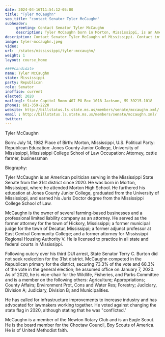 ```yaml
---
date: 2024-04-16T11:54:12-05:00
title: "Tyler McCaughn"
seo_title: "contact Senator Tyler McCaughn"
subheader:
     greeting: Contact Senator Tyler McCaughn
     description: Tyler McCaughn born in Morton, Mississippi, is an American politician serving in the Mississippi State Senate from the 31st district since 2020. He assumed office on January 7, 2020. His current term ends on January 4, 2028.
description: Contact Senator Tyler McCaughn of Mississippi. Contact information for Tyler McCaughn includes email address, phone number, and mailing address.
image: tyler-mccaughn.jpeg
video:
url:  /states/mississippi/tyler-mccaughn/
weight: 1
layout: course_home

####candidate
name: Tyler McCaughn
state: Mississippi
party: Republican
role: Senator
inoffice: current
elected: 2020
mailing1: State Capitol Room 407 PO Box 1018 Jackson, MS 39215-1018
phone1: 601-359-2220
website: http://billstatus.ls.state.ms.us/members/senate/mccaughn.xml/
email : http://billstatus.ls.state.ms.us/members/senate/mccaughn.xml/
twitter:
---
```


Tyler McCaughn

Born: July 14, 1982
Place of Birth: Morton, Mississippi, U.S.
Political Party: Republican
Education: Jones County Junior College, University of Mississippi, Mississippi College School of Law
Occupation: Attorney, cattle farmer, businessman

Biography:

Tyler McCaughn is an American politician serving in the Mississippi State Senate from the 31st district since 2020. He was born in Morton, Mississippi, where he attended Morton High School. He furthered his education at Jones County Junior College, graduated from the University of Mississippi, and earned his Juris Doctor degree from the Mississippi College School of Law.

McCaughn is the owner of several farming-based businesses and a professional limited liability company as an attorney. He served as the former attorney for the town of Hickory, Mississippi; a former municipal judge for the town of Decatur, Mississippi; a former adjunct professor at East Central Community College; and a former attorney for Mississippi Regional Housing Authority V. He is licensed to practice in all state and federal courts in Mississippi.

Following outcry over his third DUI arrest, State Senator Terry C. Burton did not seek reelection for the 31st district. McCaughn competed in the Republican primary for the district, securing 73.3% of the vote and 68.3% of the vote in the general election; he assumed office on January 7, 2020. As of 2020, he is vice-chair for the Wildlife, Fisheries, and Parks Committee and is a member on the following others: Agriculture; Appropriations; County Affairs; Environment Prot, Cons and Water Res; Forestry; Judiciary, Division A; Judiciary, Division B; and Municipalities.

He has called for infrastructure improvements to increase industry and has advocated for lawmakers working together. He voted against changing the state flag in 2020, although stating that he was "conflicted."

McCaughn is a member of the Newton Rotary Club and is an Eagle Scout. He is the board member for the Choctaw Council, Boy Scouts of America. He is of United Methodist faith.
